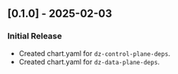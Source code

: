## [0.1.0] - 2025-02-03
### Initial Release
- Created chart.yaml for `dz-control-plane-deps`.
- Created chart.yaml for `dz-data-plane-deps`.
